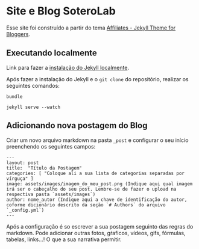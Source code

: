 # Site e Blog SoteroLab

Esse site foi construído a partir do tema [Affiliates - Jekyll Theme for Bloggers](https://bootstrapstarter.com/template-affiliates-bootstrap-jekyll/). 


## Executando localmente

Link para fazer a [instalação do Jekyll localmente](https://jekyllrb.com/docs/installation/).

Após fazer a instalação do Jekyll e o `git clone` do repositório, realizar os seguintes comandos:

`bundle`

`jekyll serve --watch`

## Adicionando nova postagem do Blog

Criar um novo arquivo markdown na pasta `_post` e configurar o seu início preenchendo os seguintes campos:

```
---
layout: post 
title:  "Título da Postagem"
categories: [ "Coloque ali a sua lista de categorias separadas por vírguça" ]
image: assets/images/imagem_do_meu_post.png (Indique aqui qual imagem irá ser o cabeçalho do seu post. Lembre-se de fazer o upload na respectiva pasta `assets/images`) 
author: nome_autor (Indique aqui a chave de identificação do autor, coforme dicionário descrito da seção `# Authors` do arquivo `_config.yml`) 
---
```

Após a configuração é so escrever a sua postagem seguinto das regras do markdown. Pode adicionar outras fotos, gŕaficos, vídeos, gifs, fórmulas, tabelas, links...! 
O que a sua narrativa permitir.

